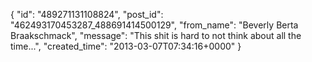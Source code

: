  {
   "id": "489271131108824",
   "post_id": "462493170453287_488691414500129",
   "from_name": "Beverly Berta Braakschmack",
   "message": "This shit is hard to not think about all the time...",
   "created_time": "2013-03-07T07:34:16+0000"
 }
